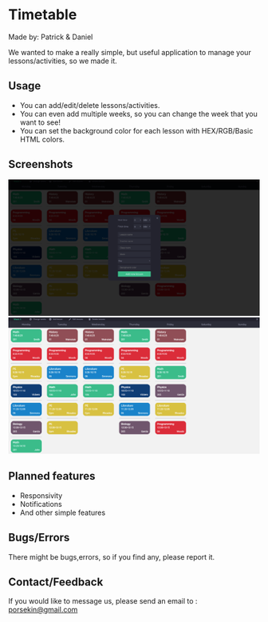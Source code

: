 # Timetable

Made by: Patrick & Daniel

We wanted to make a really simple, but useful application to manage your lessons/activities, so we made it.

## Usage

- You can add/edit/delete lessons/activities.
- You can even add multiple weeks, so you can change the week that you want to see!
- You can set the background color for each lesson with HEX/RGB/Basic HTML colors.

## Screenshots

![Screenshot 1](/addUI.png)
![Screenshot 2](/ui.png)

## Planned features

- Responsivity
- Notifications
- And other simple features

## Bugs/Errors

There might be bugs,errors, so if you find any, please report it.

## Contact/Feedback
If you would like to message us, please send an email to : porsekin@gmail.com

